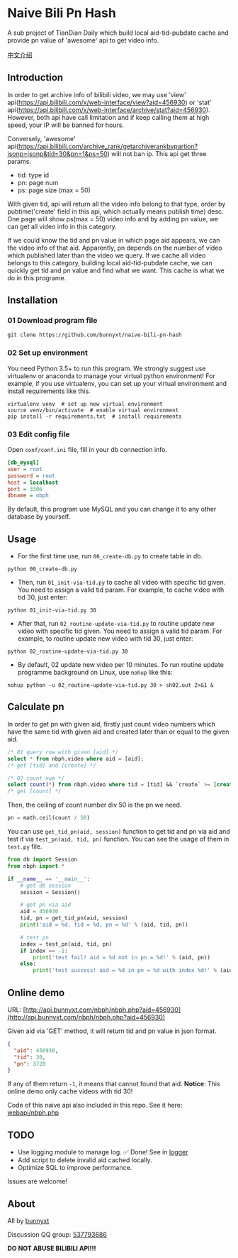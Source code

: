 # Naive Bili Pn Hash

A sub project of TianDian Daily which build local aid-tid-pubdate cache and provide pn value of 'awesome' api to get video info. 

[中文介绍](README_zh-cn.md)

## Introduction

In order to get archive info of bilibili video, we may use 'view' api(https://api.bilibili.com/x/web-interface/view?aid=456930) or 'stat' api(https://api.bilibili.com/x/web-interface/archive/stat?aid=456930). However, both api have call limitation and if keep calling them at high speed, your IP will be banned for hours. 

Conversely, 'awesome' api(https://api.bilibili.com/archive_rank/getarchiverankbypartion?jsonp=jsonp&tid=30&pn=1&ps=50) will not ban ip. This api get three params.

- tid: type id
- pn: page num
- ps: page size (max = 50)

With given tid, api will return all the video info belong to that type, order by pubtime('create' field in this api, which actually means publish time) desc. One page will show ps(max = 50) video info and by adding pn value, we can get all video info in this category.

If we could know the tid and pn value in which page aid appears, we can the video info of that aid. Apparently, pn depends on the number of video which published later than the video we query. If we cache all video belongs to this category, building local aid-tid-pubdate cache, we can quickly get tid and pn value and find what we want. This cache is what we do in this programe.

## Installation

### 01 Download program file

```
git clone https://github.com/bunnyxt/naive-bili-pn-hash
```

### 02 Set up environment

You need Python 3.5+ to run this program. We strongly suggest use virtualenv or anaconda to manage your virtual python environment! For example, if you use virtualenv, you can set up your virtual environment and install requirements like this.

```shell
virtualenv venv  # set up new virtual environment
source venv/bin/activate  # enable virtual environment
pip install -r requirements.txt  # install requirements
```

###  03 Edit config file

Open `conf/conf.ini` file, fill in your db connection info. 

```ini
[db_mysql]
user = root
password = root
host = localhost
port = 3306
dbname = nbph
```

By default, this program use MySQL and you can change it to any other database by yourself. 

## Usage

- For the first time use, run `00_create-db.py` to create table in db.

```shell
python 00_create-db.py
```

- Then, run `01_init-via-tid.py` to cache all video with specific tid given. You need to assign a valid tid param. For example, to cache video with tid 30, just enter: 

```shell
python 01_init-via-tid.py 30
```

- After that, run `02_routine-update-via-tid.py` to routine update new video with specific tid given. You need to assign a valid tid param. For example, to routine update new video with tid 30, just enter: 

```shell
python 02_routine-update-via-tid.py 30
```

- By default, 02 update new video per 10 minutes. To run routine update programme background on Linux, use `nohup` like this:

```shell
nohup python -u 02_routine-update-via-tid.py 30 > sh02.out 2>&1 &
```

## Calculate pn

In order to get pn with given aid, firstly just count video numbers which have the same tid with given aid and created later than or equal to the given aid. 

```SQL
/* 01 query row with given [aid] */
select * from nbph.video where aid = [aid];
/* get [tid] and [create] */

/* 02 count num */
select count(*) from nbph.video where tid = [tid] && `create` >= [create];
/* get [count] */
```

Then, the ceiling of count number div 50 is the pn we need.

```python
pn = math.ceil(count / 50)
```

You can use `get_tid_pn(aid, session)` function to get tid and pn via aid and test it via `test_pn(aid, tid, pn)` function. You can see the usage of them in `test.py` file.

```python
from db import Session
from nbph import *

if __name__ == '__main__':
    # get db session
    session = Session()

    # get pn via aid
    aid = 456930
    tid, pn = get_tid_pn(aid, session)
    print('aid = %d, tid = %d, pn = %d' % (aid, tid, pn))

    # test pn
    index = test_pn(aid, tid, pn)
    if index == -1:
        print('test fail! aid = %d not in pn = %d!' % (aid, pn))
    else:
        print('test success! aid = %d in pn = %d with index %d!' % (aid, pn, index))
```

## Online demo

URL: [http://api.bunnyxt.com/nbph/nbph.php?aid=456930](http://api.bunnyxt.com/nbph/nbph.php?aid=456930)

Given aid via 'GET' method, it will return tid and pn value in json format.

```json
{
  "aid": 456930,
  "tid": 30,
  "pn": 3728
}
```

If any of them return `-1`, it means that cannot found that aid. **Notice**: This online demo only cache videos with tid 30!

Code of this naive api also included in this repo. See it here: [webapi/nbph.php](webapi/nbph.php)

## TODO

- Use logging module to manage log. ✅ Done! See in [logger](logger/logger.py)
- Add script to delete invalid aid cached locally.
- Optimize SQL to improve performance.

Issues are welcome!

## About

All by [bunnyxt](https://www.bunnyxt.com)

Discussion QQ group: [537793686](https://jq.qq.com/?_wv=1027&k=588s7nw)

**DO NOT ABUSE BILIBILI API!!!**
